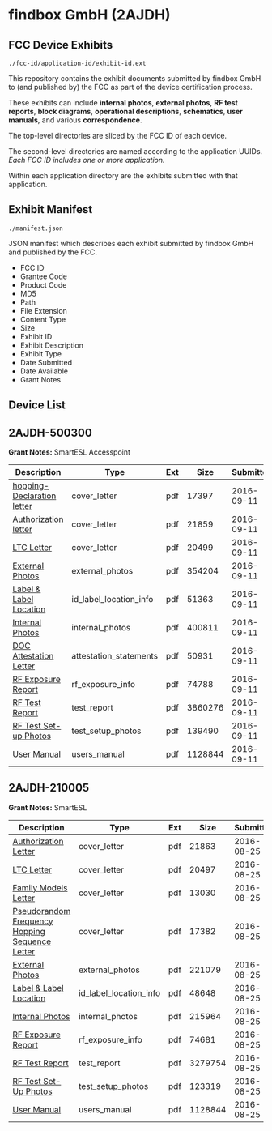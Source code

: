 # findbox GmbH (2AJDH)
## FCC Device Exhibits

```
./fcc-id/application-id/exhibit-id.ext
```

This repository contains the exhibit documents submitted by findbox GmbH to (and published by) the FCC as part of the device certification process.

These exhibits can include **internal photos**, **external photos**, **RF test reports**, **block diagrams**, **operational descriptions**, **schematics**, **user manuals**, and various **correspondence**.

The top-level directories are sliced by the FCC ID of each device.

The second-level directories are named according to the application UUIDs. *Each FCC ID includes one or more application.*

Within each application directory are the exhibits submitted with that application. 

## Exhibit Manifest

```
./manifest.json
```

JSON manifest which describes each exhibit submitted by findbox GmbH and published by the FCC.

- FCC ID
- Grantee Code
- Product Code
- MD5
- Path
- File Extension
- Content Type
- Size
- Exhibit ID
- Exhibit Description
- Exhibit Type
- Date Submitted
- Date Available
- Grant Notes

## Device List
## 2AJDH-500300
**Grant Notes:** SmartESL Accesspoint

| Description | Type | Ext | Size | Submitted | Available |
| ----------- | ---- | --- | ---- | --------- | --------- |
| [hopping-Declaration  letter](2AJDH-500300/a02b3ab872c196a42ca5ccec26f8a4b7/3130506.pdf) | cover_letter | pdf | 17397 | 2016-09-11 | 2016-09-12 |
| [Authorization letter](2AJDH-500300/a02b3ab872c196a42ca5ccec26f8a4b7/3130504.pdf) | cover_letter | pdf | 21859 | 2016-09-11 | 2016-09-12 |
| [LTC Letter](2AJDH-500300/a02b3ab872c196a42ca5ccec26f8a4b7/3130505.pdf) | cover_letter | pdf | 20499 | 2016-09-11 | 2016-09-12 |
| [External Photos](2AJDH-500300/a02b3ab872c196a42ca5ccec26f8a4b7/3130507.pdf) | external_photos | pdf | 354204 | 2016-09-11 | 2016-09-12 |
| [Label & Label Location](2AJDH-500300/a02b3ab872c196a42ca5ccec26f8a4b7/3130508.pdf) | id_label_location_info | pdf | 51363 | 2016-09-11 | 2016-09-12 |
| [Internal Photos](2AJDH-500300/a02b3ab872c196a42ca5ccec26f8a4b7/3130509.pdf) | internal_photos | pdf | 400811 | 2016-09-11 | 2016-09-12 |
| [DOC Attestation Letter](2AJDH-500300/a02b3ab872c196a42ca5ccec26f8a4b7/3130502.pdf) | attestation_statements | pdf | 50931 | 2016-09-11 | 2016-09-12 |
| [RF Exposure Report](2AJDH-500300/a02b3ab872c196a42ca5ccec26f8a4b7/3130511.pdf) | rf_exposure_info | pdf | 74788 | 2016-09-11 | 2016-09-12 |
| [RF Test Report](2AJDH-500300/a02b3ab872c196a42ca5ccec26f8a4b7/3130556.pdf) | test_report | pdf | 3860276 | 2016-09-11 | 2016-09-12 |
| [RF Test Set-up Photos](2AJDH-500300/a02b3ab872c196a42ca5ccec26f8a4b7/3130557.pdf) | test_setup_photos | pdf | 139490 | 2016-09-11 | 2016-09-12 |
| [User Manual](2AJDH-500300/a02b3ab872c196a42ca5ccec26f8a4b7/3112231.pdf) | users_manual | pdf | 1128844 | 2016-09-11 | 2016-09-12 |
## 2AJDH-210005
**Grant Notes:** SmartESL

| Description | Type | Ext | Size | Submitted | Available |
| ----------- | ---- | --- | ---- | --------- | --------- |
| [Authorization Letter](2AJDH-210005/a37e6ec49f7b548f1e007b082aea660e/3112221.pdf) | cover_letter | pdf | 21863 | 2016-08-25 | 2016-08-25 |
| [LTC Letter](2AJDH-210005/a37e6ec49f7b548f1e007b082aea660e/3112222.pdf) | cover_letter | pdf | 20497 | 2016-08-25 | 2016-08-25 |
| [Family Models Letter](2AJDH-210005/a37e6ec49f7b548f1e007b082aea660e/3112223.pdf) | cover_letter | pdf | 13030 | 2016-08-25 | 2016-08-25 |
| [Pseudorandom Frequency Hopping Sequence Letter](2AJDH-210005/a37e6ec49f7b548f1e007b082aea660e/3112224.pdf) | cover_letter | pdf | 17382 | 2016-08-25 | 2016-08-25 |
| [External Photos](2AJDH-210005/a37e6ec49f7b548f1e007b082aea660e/3112225.pdf) | external_photos | pdf | 221079 | 2016-08-25 | 2016-08-25 |
| [Label & Label Location](2AJDH-210005/a37e6ec49f7b548f1e007b082aea660e/3112226.pdf) | id_label_location_info | pdf | 48648 | 2016-08-25 | 2016-08-25 |
| [Internal Photos](2AJDH-210005/a37e6ec49f7b548f1e007b082aea660e/3112227.pdf) | internal_photos | pdf | 215964 | 2016-08-25 | 2016-08-25 |
| [RF Exposure Report](2AJDH-210005/a37e6ec49f7b548f1e007b082aea660e/3112230.pdf) | rf_exposure_info | pdf | 74681 | 2016-08-25 | 2016-08-25 |
| [RF Test Report](2AJDH-210005/a37e6ec49f7b548f1e007b082aea660e/3112232.pdf) | test_report | pdf | 3279754 | 2016-08-25 | 2016-08-25 |
| [RF Test Set-Up Photos](2AJDH-210005/a37e6ec49f7b548f1e007b082aea660e/3112233.pdf) | test_setup_photos | pdf | 123319 | 2016-08-25 | 2016-08-25 |
| [User Manual](2AJDH-210005/a37e6ec49f7b548f1e007b082aea660e/3112231.pdf) | users_manual | pdf | 1128844 | 2016-08-25 | 2016-08-25 |
